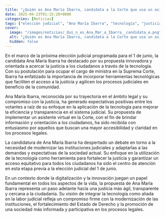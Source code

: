 ```yaml
---
title: "¿Quién es Ana María Ibarra, candidata a la Corte que usa un asistente virtual para acercar la justicia?"
date: 2025-04-23T01:15:20+0000
categories: [Noticias]
tags: ["elección judicial", "Ana María Ibarra", "tecnología", "justicia", "acceso a la justicia", "herramientas tecnológicas", "modernización."]
cover:
  image: "/images/noticias/_Qui_n_es_Ana_Mar_a_Ibarra__candidata_a.png"
  alt: "¿Quién es Ana María Ibarra, candidata a la Corte que usa un asistente virtual para acercar la justicia?"
  hidden: false
---
```


En el marco de la próxima elección judicial programada para el 1 de junio, la candidata Ana María Ibarra ha destacado por su propuesta innovadora y orientada a acercar la justicia a los ciudadanos a través de la tecnología. Con su postulación para ocupar el cargo de ministra en la Suprema Corte, Ibarra ha enfatizado la importancia de incorporar herramientas tecnológicas que faciliten el acceso a la justicia y agilicen los procesos judiciales en beneficio de la comunidad.

Ana María Ibarra, reconocida por su trayectoria en el ámbito legal y su compromiso con la justicia, ha generado expectativas positivas entre los votantes a raíz de su enfoque en la aplicación de la tecnología para mejorar la eficiencia y transparencia en el sistema judicial. Su propuesta de implementar un asistente virtual en la Corte, con el fin de brindar información y orientación a los ciudadanos, ha sido recibida con entusiasmo por aquellos que buscan una mayor accesibilidad y claridad en los procesos legales.

La candidatura de Ana María Ibarra ha despertado un debate en torno a la necesidad de modernizar las instituciones judiciales y adaptarlas a las demandas y expectativas de la sociedad actual. Su enfoque en la utilización de la tecnología como herramienta para fortalecer la justicia y garantizar un acceso equitativo para todos los ciudadanos ha sido el centro de atención en esta etapa previa a la elección judicial del 1 de junio.

En un contexto donde la digitalización y la innovación juegan un papel fundamental en todos los aspectos de la vida, la propuesta de Ana María Ibarra representa un paso adelante hacia una justicia más ágil, transparente y cercana a la ciudadanía. Su visión de integrar la tecnología como aliada en la labor judicial refleja un compromiso firme con la modernización de las instituciones, el fortalecimiento del Estado de Derecho y la promoción de una sociedad más informada y participativa en los procesos legales.
